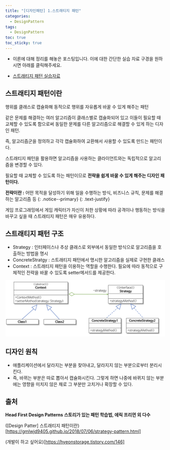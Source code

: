```yaml
---
title: "[디자인패턴] 1.스트래티지 패턴"
categories:
  - DesignPattern
tags:
  - DesignPattern
toc: true
toc_sticky: true
---
```

* 이론에 대해 정리를 해놓은 포스팅입니다. 이에 대한 간단한 실습 자료 구경을 원하시면 아래를 클릭해주세요.

* [스트래티지 패턴 실습자료](https://github.com/SSID-dev/designpattern) 

## 스트래티지 패턴이란
행위를 클래스로 캡슐화해 동적으로 행위를 자유롭게 바꿀 수 있게 해주는 패턴

같은 문제를 해결하는 여러 알고리즘이 클래스별로 캡슐화되어 있고 이들이 필요할 때 교체할 수 있도록 함으로써 동일한 문제를 다른 알고리즘으로 해결할 수 있게 하는 디자인 패턴.

즉, 알고리즘군을 정의하고 각각 캡슐화하여 교환해서 사용할 수 있도록 만드는 패턴이다. 

스트래티지 패턴을 활용하면 알고리즘을 사용하는 클라이언트와는 독립적으로 알고리즘을 변경할 수 있다.

필요할 때 교체할 수 있도록 하는 패턴이므로 __전략을 쉽게 바꿀 수 있게 해주는 디자인 패턴이다.__

<i class="far fa-sticky-note"></i> **전략이란 :**  어떤 목적을 달성하기 위해 일을 수행하는 방식, 비즈니스 규칙, 문제를 해결하는 알고리즘 등
{: .notice--primary}
{: .text-justify}

게임 프로그래밍에서 게임 캐릭터가 자신이 처한 상황에 따라 공격이나 행동하는 방식을 바꾸고 싶을 때 스트래티지 패턴은 매우 유용하다.

## 스트래티지 패턴 구조
* Strategy : 인터페이스나 추상 클래스로 외부에서 동일한 방식으로 알고리즘을 호출하는 방법을 명시
* ConcreteStratgy : 스트래티지 패턴에서 명시한 알고리즘을 실제로 구현한 클래스
* Context : 스트래티지 패턴을 이용하는 역할을 수행한다. 필요에 따라 동적으로 구체적인 전략을 바꿀 수 있도록 setter메서드를 제공한다.

![](/assets/img/Designpattern/20200216_1.png)

## 디자인 원칙
* 애플리케이션에서 달라지는 부분을 찾아내고, 달라지지 않는 부분으로부터 분리시킨다.
* 즉, 바뀌는 부분은 따로 뽑아서 캡슐화시킨다. 그렇게 하면 나중에 바뀌지 않는 부분에는 영향을 미치지 않은 채로 그 부분만 고치거나 확장할 수 있다.

## 출처
__Head First Design Patterns 스토리가 있는 패턴 학습법, 에릭 프리먼 외 다수__

([Design Patter] 스트래티지 패턴이란)[https://gmlwjd9405.github.io/2018/07/06/strategy-pattern.html]

(개발이 하고 싶어요)[https://hyeonstorage.tistory.com/146]

